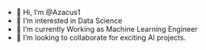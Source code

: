 - 👋 Hi, I’m @Azacus1
- 👀 I’m interested in Data Science
- 🌱 I’m currently Working as Machine Learning Engineer
- 💞️ I’m looking to collaborate for exciting AI projects.


<!---
Azacus1/Azacus1 is a ✨ special ✨ repository because its `README.md` (this file) appears on your GitHub profile.
You can click the Preview link to take a look at your changes.
--->
